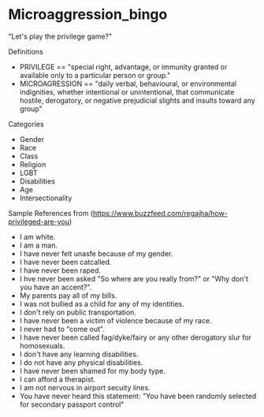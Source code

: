 # Microaggression_bingo

"Let's play the privilege game?"

Definitions
* PRIVILEGE == "special right, advantage, or immunity granted or available only to a particular person or group."
* MICROAGRESSION == "daily verbal, behavioural, or environmental indignities, whether intentional or unintentional, that communicate hostile, derogatory, or negative prejudicial slights and insults toward any group"

Categories 
* Gender
* Race
* Class
* Religion
* LGBT
* Disabilities
* Age
* Intersectionality


Sample References from (https://www.buzzfeed.com/regajha/how-privileged-are-you)
* I am white.
* I am a man.
* I have never felt unasfe because of my gender.
* I have never been catcalled.
* I have never been raped.
* I hve never been asked "So where are you really from?" or "Why don't you have an accent?".
* My parents pay all of my bills.
* I was not bullied as a child for any of my identities.
* I don't rely on public transportation.
* I have never been a victim of violence because of my race.
* I never had to "come out".
* I have never been called fag/dyke/fairy or any other derogatory slur for homosexuals.
* I don't have any learning disabilities.
* I do not have any physical disabilities.
* I have never been shamed for my body type.
* I can afford a therapist.
*  I am not nervous in airport secuity lines.
* You have never heard this statement: "You have been randomly selected for secondary passport control"


